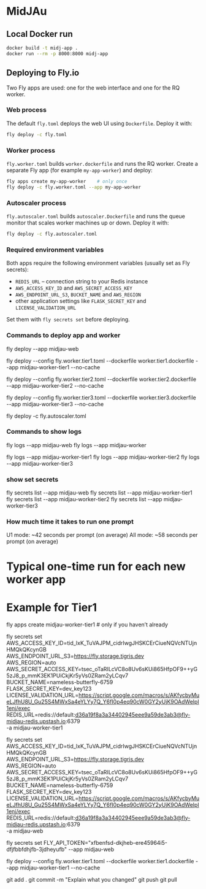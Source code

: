 # MidJAu

## Local Docker run
```bash
docker build -t midj-app .
docker run --rm -p 8000:8000 midj-app
```

## Deploying to Fly.io

Two Fly apps are used: one for the web interface and one for the RQ worker.

### Web process
The default `fly.toml` deploys the web UI using `Dockerfile`.
Deploy it with:
```bash
fly deploy -c fly.toml
```

### Worker process
`fly.worker.toml` builds `worker.dockerfile` and runs the RQ worker.
Create a separate Fly app (for example `my-app-worker`) and deploy:
```bash
fly apps create my-app-worker    # only once
fly deploy -c fly.worker.toml --app my-app-worker
```

### Autoscaler process
`fly.autoscaler.toml` builds `autoscaler.Dockerfile` and runs the queue monitor
that scales worker machines up or down.
Deploy it with:
```bash
fly deploy -c fly.autoscaler.toml
```

### Required environment variables
Both apps require the following environment variables (usually set as Fly
secrets):
- `REDIS_URL` – connection string to your Redis instance
- `AWS_ACCESS_KEY_ID` and `AWS_SECRET_ACCESS_KEY`
- `AWS_ENDPOINT_URL_S3`, `BUCKET_NAME` and `AWS_REGION`
- other application settings like `FLASK_SECRET_KEY` and
  `LICENSE_VALIDATION_URL`

Set them with `fly secrets set` before deploying.


### Commands to deploy app and worker

fly deploy --app midjau-web


fly deploy --config fly.worker.tier1.toml --dockerfile worker.tier1.dockerfile --app midjau-worker-tier1 --no-cache

fly deploy --config fly.worker.tier2.toml --dockerfile worker.tier2.dockerfile --app midjau-worker-tier2 --no-cache

fly deploy --config fly.worker.tier3.toml --dockerfile worker.tier3.dockerfile --app midjau-worker-tier3 --no-cache

fly deploy -c fly.autoscaler.toml

### Commands to show logs
fly logs --app midjau-web
fly logs --app midjau-worker

fly logs --app midjau-worker-tier1
fly logs --app midjau-worker-tier2
fly logs --app midjau-worker-tier3

### show set secrets

fly secrets list --app midjau-web
fly secrets list --app midjau-worker-tier1
fly secrets list --app midjau-worker-tier2
fly secrets list --app midjau-worker-tier3

### How much time it takes to run one prompt
U1 mode: ~42 seconds per prompt (on average)
All mode: ~58 seconds per prompt (on average)


# Typical one-time run for each new worker app
# Example for Tier1
fly apps create midjau-worker-tier1   # only if you haven’t already

fly secrets set \
  AWS_ACCESS_KEY_ID=tid_lxK_TuVAJPM_cidrIwgJHSKCErCiueNQVcNTUjnHMQkQKcynGB \
  AWS_ENDPOINT_URL_S3=https://fly.storage.tigris.dev \
  AWS_REGION=auto \
  AWS_SECRET_ACCESS_KEY=tsec_oTaRILcVC8o8Uv6sKUi865HfpOF9++yG5zJ8_p_mmK3EK1PUiCkjKr5yVs0ZRam2yLCqv7 \
  BUCKET_NAME=nameless-butterfly-6759 \
  FLASK_SECRET_KEY=dev_key123 \
  LICENSE_VALIDATION_URL=https://script.google.com/macros/s/AKfycbyMueLJfhU8U_Gu25S4MWxSa4eYLYy7Q_Y6fI0p4eq90cW0GY2yUjK9OAdWelpI1enj/exec \
  REDIS_URL=redis://default:d36a19f8a3a34402945eee9a59de3ab3@fly-midjau-redis.upstash.io:6379 \
  -a midjau-worker-tier1


fly secrets set \
  AWS_ACCESS_KEY_ID=tid_lxK_TuVAJPM_cidrIwgJHSKCErCiueNQVcNTUjnHMQkQKcynGB \
  AWS_ENDPOINT_URL_S3=https://fly.storage.tigris.dev \
  AWS_REGION=auto \
  AWS_SECRET_ACCESS_KEY=tsec_oTaRILcVC8o8Uv6sKUi865HfpOF9++yG5zJ8_p_mmK3EK1PUiCkjKr5yVs0ZRam2yLCqv7 \
  BUCKET_NAME=nameless-butterfly-6759 \
  FLASK_SECRET_KEY=dev_key123 \
  LICENSE_VALIDATION_URL=https://script.google.com/macros/s/AKfycbyMueLJfhU8U_Gu25S4MWxSa4eYLYy7Q_Y6fI0p4eq90cW0GY2yUjK9OAdWelpI1enj/exec \
  REDIS_URL=redis://default:d36a19f8a3a34402945eee9a59de3ab3@fly-midjau-redis.upstash.io:6379 \
  -a midjau-web

fly secrets set FLY_API_TOKEN="xfbenfsd-dkjheb-ere45964i5-dfjfbbfdhjfb-3jdheyufb" --app midjau-web

fly deploy --config fly.worker.tier1.toml --dockerfile worker.tier1.dockerfile --app midjau-worker-tier1 --no-cache




git add .
git commit -m "Explain what you changed"
git push
git pull